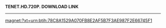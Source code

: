<!DOCTYPE html>
<html>
  <head>
    <meta charset="UTF-8">
    <b>TENET.HD.720P. DOWNLOAD LINK</b>
  </head>
  <body>
    <hr>
  <p><a href="magnet:?xt=urn:btih:78C8A1529A070FB8E2AF5B7F3AE987F2E66745F1">magnet:?xt=urn:btih:78C8A1529A070FB8E2AF5B7F3AE987F2E66745F1</a></p>
  </body>
</html>
